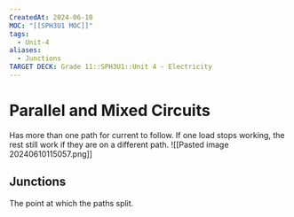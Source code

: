 ```yaml
---
CreatedAt: 2024-06-10
MOC: "[[SPH3U1 MOC]]"
tags:
  - Unit-4
aliases:
  - Junctions
TARGET DECK: Grade 11::SPH3U1::Unit 4 - Electricity
---
```


# Parallel and Mixed Circuits
Has more than one path for current to follow. If one load stops working, the rest still work if they are on a different path.
![[Pasted image 20240610115057.png]]


## Junctions
The point at which the paths split.

